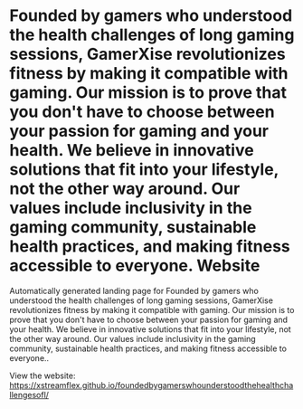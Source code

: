 # Founded by gamers who understood the health challenges of long gaming sessions, GamerXise revolutionizes fitness by making it compatible with gaming. Our mission is to prove that you don't have to choose between your passion for gaming and your health. We believe in innovative solutions that fit into your lifestyle, not the other way around. Our values include inclusivity in the gaming community, sustainable health practices, and making fitness accessible to everyone. Website

Automatically generated landing page for Founded by gamers who understood the health challenges of long gaming sessions, GamerXise revolutionizes fitness by making it compatible with gaming. Our mission is to prove that you don't have to choose between your passion for gaming and your health. We believe in innovative solutions that fit into your lifestyle, not the other way around. Our values include inclusivity in the gaming community, sustainable health practices, and making fitness accessible to everyone..

View the website: https://xstreamflex.github.io/foundedbygamerswhounderstoodthehealthchallengesofl/
